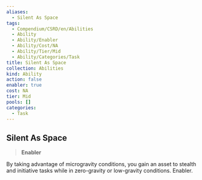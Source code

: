 ```yaml
---
aliases:
  - Silent As Space
tags:
  - Compendium/CSRD/en/Abilities
  - Ability
  - Ability/Enabler
  - Ability/Cost/NA
  - Ability/Tier/Mid
  - Ability/Categories/Task
title: Silent As Space
collection: Abilities
kind: Ability
action: false
enabler: true
cost: NA
tier: Mid
pools: []
categories:
  - Task
---
```

## Silent As Space    
>**Enabler**  
    
By taking advantage of microgravity conditions, you gain an asset to stealth and initiative tasks while in zero-gravity or low-gravity conditions. Enabler.